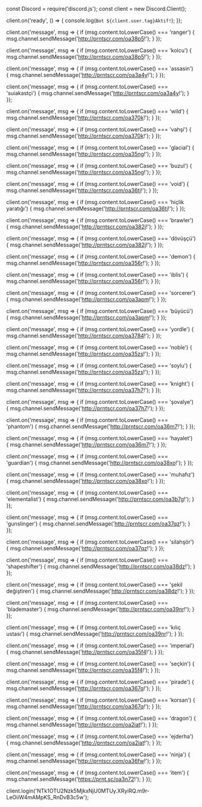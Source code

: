 const Discord = require('discord.js');
const client = new Discord.Client();

client.on('ready', () => {
  console.log(`Bot ${client.user.tag}Aktif!`);
});

client.on('message', msg => {
  if (msg.content.toLowerCase() === 'ranger') {
    msg.channel.sendMessage('http://prntscr.com/oa38p5!');
  }
});

client.on('message', msg => {
  if (msg.content.toLowerCase() === 'kolcu') {
    msg.channel.sendMessage('http://prntscr.com/oa38p5!');
  }
});

client.on('message', msg => {
  if (msg.content.toLowerCase() === 'assasin') {
    msg.channel.sendMessage('http://prntscr.com/oa3a4y!');
  }
});

client.on('message', msg => {
  if (msg.content.toLowerCase() === 'suiakastçi') {
    msg.channel.sendMessage('http://prntscr.com/oa3a4y!');
  }
});

client.on('message', msg => {
  if (msg.content.toLowerCase() === 'wild') {
    msg.channel.sendMessage('http://prntscr.com/oa370k!');
  }
});

client.on('message', msg => {
  if (msg.content.toLowerCase() === 'vahşi') {
    msg.channel.sendMessage('http://prntscr.com/oa370k!');
  }
});

client.on('message', msg => {
  if (msg.content.toLowerCase() === 'glacial') {
    msg.channel.sendMessage('http://prntscr.com/oa35ng!');
  }
});

client.on('message', msg => {
  if (msg.content.toLowerCase() === 'buzul') {
    msg.channel.sendMessage('http://prntscr.com/oa35ng!');
  }
});

client.on('message', msg => {
  if (msg.content.toLowerCase() === 'void') {
    msg.channel.sendMessage('http://prntscr.com/oa36tj!');
  }
});

client.on('message', msg => {
  if (msg.content.toLowerCase() === 'hiçlik yaratığı') {
    msg.channel.sendMessage('http://prntscr.com/oa36tj!');
  }
});

client.on('message', msg => {
  if (msg.content.toLowerCase() === 'brawler') {
    msg.channel.sendMessage('http://prntscr.com/oa382j!');
  }
});

client.on('message', msg => {
  if (msg.content.toLowerCase() === 'dövüşçü') {
    msg.channel.sendMessage('http://prntscr.com/oa382j!');
  }
});

client.on('message', msg => {
  if (msg.content.toLowerCase() === 'demon') {
    msg.channel.sendMessage('http://prntscr.com/oa356r!');
  }
});

client.on('message', msg => {
  if (msg.content.toLowerCase() === 'iblis') {
    msg.channel.sendMessage('http://prntscr.com/oa356r!');
  }
});


client.on('message', msg => {
  if (msg.content.toLowerCase() === 'sorcerer') {
    msg.channel.sendMessage('http://prntscr.com/oa3apm!');
  }
});

client.on('message', msg => {
  if (msg.content.toLowerCase() === 'büyücü') {
    msg.channel.sendMessage('http://prntscr.com/oa3apm!');
  }
});


client.on('message', msg => {
  if (msg.content.toLowerCase() === 'yordle') {
    msg.channel.sendMessage('http://prntscr.com/oa3784!');
  }
});

client.on('message', msg => {
  if (msg.content.toLowerCase() === 'noble') {
    msg.channel.sendMessage('http://prntscr.com/oa35zs!');
  }
});

client.on('message', msg => {
  if (msg.content.toLowerCase() === 'soylu') {
    msg.channel.sendMessage('http://prntscr.com/oa35zs!');
  }
});

client.on('message', msg => {
  if (msg.content.toLowerCase() === 'knight') {
    msg.channel.sendMessage('http://prntscr.com/oa37h7!');
  }
});

client.on('message', msg => {
  if (msg.content.toLowerCase() === 'şovalye') {
    msg.channel.sendMessage('http://prntscr.com/oa37h7!');
  }
});

client.on('message', msg => {
  if (msg.content.toLowerCase() === 'phantom') {
    msg.channel.sendMessage('http://prntscr.com/oa36m7!');
  }
});

client.on('message', msg => {
  if (msg.content.toLowerCase() === 'hayalet') {
    msg.channel.sendMessage('http://prntscr.com/oa36m7!');
  }
});

client.on('message', msg => {
  if (msg.content.toLowerCase() === 'guardian') {
    msg.channel.sendMessage('http://prntscr.com/oa38xo!');
  }
});

client.on('message', msg => {
  if (msg.content.toLowerCase() === 'muhafız') {
    msg.channel.sendMessage('http://prntscr.com/oa38xo!');
  }
});

client.on('message', msg => {
  if (msg.content.toLowerCase() === 'elementalist') {
    msg.channel.sendMessage('http://prntscr.com/oa3b7g!');
  }
});

client.on('message', msg => {
  if (msg.content.toLowerCase() === 'gunslinger') {
    msg.channel.sendMessage('http://prntscr.com/oa37qz!');
  }
});

client.on('message', msg => {
  if (msg.content.toLowerCase() === 'silahşör') {
    msg.channel.sendMessage('http://prntscr.com/oa37qz!');
  }
});

client.on('message', msg => {
  if (msg.content.toLowerCase() === 'shapeshifter') {
    msg.channel.sendMessage('http://prntscr.com/oa38dz!');
  }
});

client.on('message', msg => {
  if (msg.content.toLowerCase() === 'şekil değiştiren') {
    msg.channel.sendMessage('http://prntscr.com/oa38dz!');
  }
});


client.on('message', msg => {
  if (msg.content.toLowerCase() === 'blademaster') {
    msg.channel.sendMessage('http://prntscr.com/oa39nr!');
  }
});

client.on('message', msg => {
  if (msg.content.toLowerCase() === 'kılıç ustası') {
    msg.channel.sendMessage('http://prntscr.com/oa39nr!');
  }
});

client.on('message', msg => {
  if (msg.content.toLowerCase() === 'imperial') {
    msg.channel.sendMessage('http://prntscr.com/oa35f4!');
  }
});

client.on('message', msg => {
  if (msg.content.toLowerCase() === 'seçkin') {
    msg.channel.sendMessage('http://prntscr.com/oa35f4!');
  }
});

client.on('message', msg => {
  if (msg.content.toLowerCase() === 'pirade') {
    msg.channel.sendMessage('http://prntscr.com/oa367q!');
  }
});

client.on('message', msg => {
  if (msg.content.toLowerCase() === 'korsan') {
    msg.channel.sendMessage('http://prntscr.com/oa367q!');
  }
});

client.on('message', msg => {
  if (msg.content.toLowerCase() === 'dragon') {
    msg.channel.sendMessage('http://prntscr.com/oa2iat!');
  }
});

client.on('message', msg => {
  if (msg.content.toLowerCase() === 'ejderha') {
    msg.channel.sendMessage('http://prntscr.com/oa2iat!');
  }
});

client.on('message', msg => {
  if (msg.content.toLowerCase() === 'ninja') {
    msg.channel.sendMessage('http://prntscr.com/oa36fw!');
  }
});

client.on('message', msg => {
  if (msg.content.toLowerCase() === 'item') {
    msg.channel.sendMessage('https://prnt.sc/oa3n72!');
  }
});


client.login('NTk1OTU2Nzk5MjkxNjU0MTUy.XRyiRQ.m9r-LeOiiW4mAMpKS_RnDvB3c5w');
